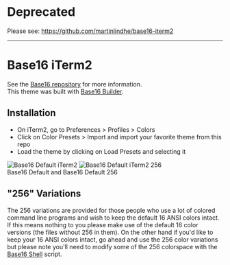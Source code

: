 # Deprecated
Please see: https://github.com/martinlindhe/base16-iterm2
<hr>

# Base16 iTerm2
See the [Base16 repository](https://github.com/chriskempson/base16) for more information.  
This theme was built with [Base16 Builder](https://github.com/chriskempson/base16-builder).

## Installation
+ On iTerm2, go to Preferences > Profiles > Colors
+ Click on Color Presets > Import and import your favorite theme from this repo
+ Load the theme by clicking on Load Presets and selecting it

![Base16 Default iTerm2](https://raw.github.com/chriskempson/base16-iterm2/master/base16-iterm2.png)
![Base16 Default iTerm2 256](https://raw.github.com/chriskempson/base16-iterm2/master/base16-iterm2-256.png)  
Base16 Default and Base16 Default 256

## "256" Variations
The 256 variations are provided for those people who use a lot of colored command line programs and wish to keep the default 16 ANSI colors intact. If this means nothing to you please make use of the default 16 color versions (the files without 256 in them). On the other hand if you'd like to keep your 16 ANSI colors intact, go ahead and use the 256 color variations but please note you'll need to modify some of the 256 colorspace with the [Base16 Shell](https://github.com/chriskempson/base16-shell) script.
